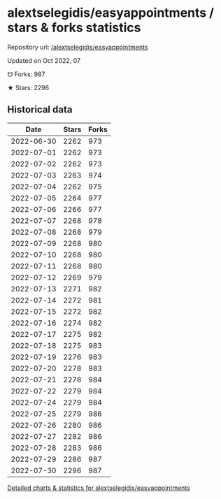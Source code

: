 # alextselegidis/easyappointments / stars & forks statistics

Repository url: [/alextselegidis/easyappointments](https://github.com/alextselegidis/easyappointments)

Updated on Oct 2022, 07

☋ Forks: 987

★ Stars: 2296

## Historical data
| Date | Stars | Forks |
|------|-------|-------|
| 2022-06-30 | 2262 | 973 | 
| 2022-07-01 | 2262 | 973 | 
| 2022-07-02 | 2262 | 973 | 
| 2022-07-03 | 2263 | 974 | 
| 2022-07-04 | 2262 | 975 | 
| 2022-07-05 | 2264 | 977 | 
| 2022-07-06 | 2266 | 977 | 
| 2022-07-07 | 2268 | 978 | 
| 2022-07-08 | 2268 | 979 | 
| 2022-07-09 | 2268 | 980 | 
| 2022-07-10 | 2268 | 980 | 
| 2022-07-11 | 2268 | 980 | 
| 2022-07-12 | 2269 | 979 | 
| 2022-07-13 | 2271 | 982 | 
| 2022-07-14 | 2272 | 981 | 
| 2022-07-15 | 2272 | 982 | 
| 2022-07-16 | 2274 | 982 | 
| 2022-07-17 | 2275 | 982 | 
| 2022-07-18 | 2275 | 983 | 
| 2022-07-19 | 2276 | 983 | 
| 2022-07-20 | 2278 | 983 | 
| 2022-07-21 | 2278 | 984 | 
| 2022-07-22 | 2279 | 984 | 
| 2022-07-24 | 2279 | 984 | 
| 2022-07-25 | 2279 | 986 | 
| 2022-07-26 | 2280 | 986 | 
| 2022-07-27 | 2282 | 986 | 
| 2022-07-28 | 2283 | 986 | 
| 2022-07-29 | 2286 | 987 | 
| 2022-07-30 | 2296 | 987 | 


[Detailed charts & statistics for alextselegidis/easyappointments](https://reviewgithub.com/rep/alextselegidis/easyappointments)
